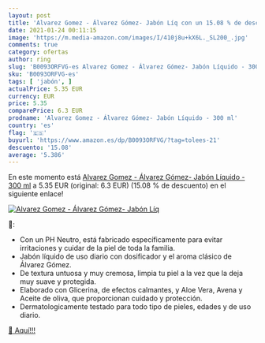 ```yaml
---
layout: post
title: 'Alvarez Gomez - Álvarez Gómez- Jabón Líq con un 15.08 % de descuento'
date: 2021-01-24 00:11:15
image: 'https://m.media-amazon.com/images/I/410j8u+kX6L._SL200_.jpg'
comments: true
category: ofertas
author: ring
slug: 'B0093ORFVG-es Alvarez Gomez - Álvarez Gómez- Jabón Líquido - 300 ml'
sku: 'B0093ORFVG-es'
tags: [ 'jabón', ]
actualPrice: 5.35 EUR
currency: EUR
price: 5.35
comparePrice: 6.3 EUR
prodname: 'Alvarez Gomez - Álvarez Gómez- Jabón Líquido - 300 ml'
country: 'es'
flag: '🇪🇸'
buyurl: 'https://www.amazon.es/dp/B0093ORFVG/?tag=tolees-21'
descuento: '15.08'
average: '5.386'
---
```


En este momento está [Alvarez Gomez - Álvarez Gómez- Jabón Líquido - 300 ml](https://www.amazon.es/dp/B0093ORFVG/?tag=tolees-21) a 5.35 EUR (original: 6.3 EUR) (15.08 %  de descuento) en el siguiente enlace!

[![Alvarez Gomez - Álvarez Gómez- Jabón Líq](https://m.media-amazon.com/images/I/410j8u+kX6L._SL200_.jpg)](https://www.amazon.es/dp/B0093ORFVG/?tag=tolees-21)

🔎:

- Con un PH Neutro, está fabricado específicamente para evitar irritaciones y cuidar de la piel de toda la familia.
- Jabón líquido de uso diario con dosificador y el aroma clásico de Álvarez Gómez.
- De textura untuosa y muy cremosa, limpia tu piel a la vez que la deja muy suave y protegida.
- Elaborado con Glicerina, de efectos calmantes, y Aloe Vera, Avena y Aceite de oliva, que proporcionan cuidado y protección.
- Dermatologicamente testado para todo tipo de pieles, edades y de uso diario.

[🛒 Aquí!!!](https://www.amazon.es/dp/B0093ORFVG/?tag=tolees-21)
